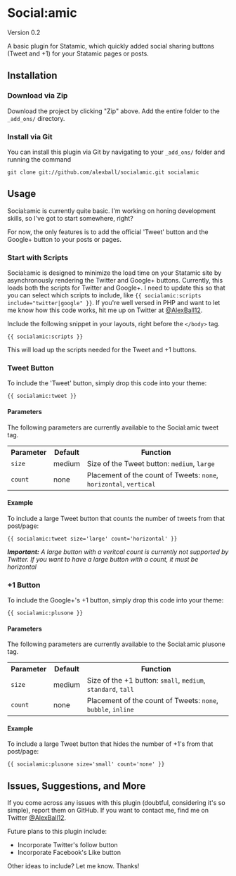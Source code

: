 Social:amic
===========
Version 0.2

A basic plugin for Statamic, which quickly added social sharing buttons (Tweet and +1) for your Statamic pages or posts.

Installation
------------

### Download via Zip ###
Download the project by clicking "Zip" above. Add the entire folder to the `_add_ons/` directory.

### Install via Git ###
You can install this plugin via Git by navigating to your `_add_ons/` folder and running the command

	git clone git://github.com/alexball/socialamic.git socialamic
	
Usage
-----

Social:amic is currently quite basic. I'm working on honing development skills, so I've got to start somewhere, right?

For now, the only features is to add the official 'Tweet' button and the Google+ button to your posts or pages.

### Start with Scripts ###

Social:amic is designed to minimize the load time on your Statamic site by asynchronously rendering the Twitter and Google+ buttons. Currently, this loads both the scripts for Twitter and Google+. I need to update this so that you can select which scripts to include, like `{{ socialamic:scripts include="twitter|google" }}`. If you're well versed in PHP and want to let me know how this code works, hit me up on Twitter at [@AlexBall12](http://twitter.com/alexball12).

Include the following snippet in your layouts, right before the `</body>` tag.

	{{ socialamic:scripts }}
	
This will load up the scripts needed for the Tweet and +1 buttons.

### Tweet Button ###

To include the 'Tweet' button, simply drop this code into your theme:

	{{ socialamic:tweet }}
	
#### Parameters ####

The following parameters are currently available to the Social:amic tweet tag.

<table>
	<tr>
		<th>Parameter</th>
		<th>Default</th>
		<th>Function</th>
	</tr>
	<tr>
		<td><code>size</code></td>
		<td>medium</td>
		<td>Size of the Tweet button: <code>medium</code>, <code>large</code></td>
	</tr>
	<tr>
		<td><code>count</code></td>
		<td>none</td>
		<td>Placement of the count of Tweets: <code>none</code>, <code>horizontal</code>, <code>vertical</code></td>
	</tr>
</table>

#### Example ####

To include a large Tweet button that counts the number of tweets from that post/page:

	{{ socialamic:tweet size='large' count='horizontal' }}
	
*__Important:__ A large button with a veritcal count is currently not supported by Twitter. If you want to have a large button with a count, it must be horizontal*

### +1 Button ###

To include the Google+'s +1 button, simply drop this code into your theme:

	{{ socialamic:plusone }}
	
#### Parameters ####

The following parameters are currently available to the Social:amic plusone tag.

<table>
	<tr>
		<th>Parameter</th>
		<th>Default</th>
		<th>Function</th>
	</tr>
	<tr>
		<td><code>size</code></td>
		<td>medium</td>
		<td>Size of the +1 button: <code>small</code>, <code>medium</code>, <code>standard</code>, <code>tall</code></td>
	</tr>
	<tr>
		<td><code>count</code></td>
		<td>none</td>
		<td>Placement of the count of Tweets: <code>none</code>, <code>bubble</code>, <code>inline</code></td>
	</tr>
</table>

#### Example ####

To include a large Tweet button that hides the number of +1's from that post/page:

	{{ socialamic:plusone size='small' count='none' }}
	
Issues, Suggestions, and More
-----------------------------

If you come across any issues with this plugin (doubtful, considering it's so simple), report them on GitHub. If you want to contact me, find me on Twitter [@AlexBall12](http://twitter.com/alexball12).

Future plans to this plugin include:
- Incorporate Twitter's follow button
- Incorporate Facebook's Like button

Other ideas to include? Let me know. Thanks!